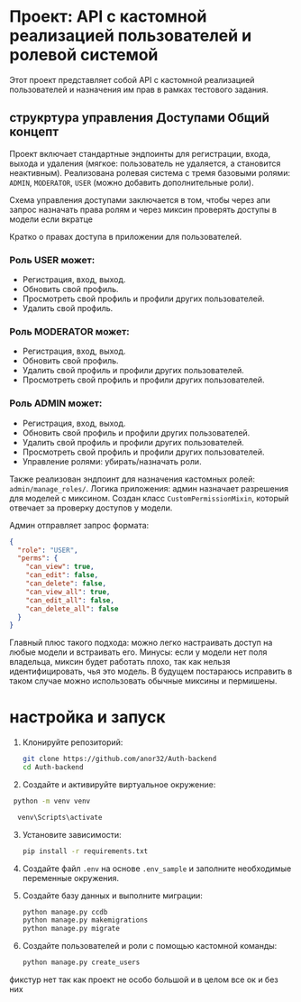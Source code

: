 # Проект: API с кастомной реализацией пользователей и ролевой системой

Этот проект представляет собой API с кастомной реализацией пользователей и назначения им прав в рамках тестового задания.
## струкртура управления Доступами  Общий концепт
Проект включает стандартные эндпоинты для регистрации, входа, выхода и удаления (мягкое: пользователь не удаляется, а становится неактивным). Реализована ролевая система с тремя базовыми ролями: `ADMIN`, `MODERATOR`, `USER` (можно добавить дополнительные роли).

Схема управления доступами заключается в том, чтобы через 
апи запрос назначать права ролям и через миксин проверять доступы в модели если вкратце

Кратко о правах доступа в приложении для пользователей.

### Роль USER может:
- Регистрация, вход, выход.
- Обновить свой профиль.
- Просмотреть свой профиль и профили других пользователей.
- Удалить свой профиль.

### Роль MODERATOR может:
- Регистрация, вход, выход.
- Обновить свой профиль.
- Удалить свой профиль и профили других пользователей.
- Просмотреть свой профиль и профили других пользователей.

### Роль ADMIN может:
- Регистрация, вход, выход.
- Обновить свой профиль и профили других пользователей.
- Удалить свой профиль и профили других пользователей.
- Просмотреть свой профиль и профили других пользователей.
- Управление ролями: убирать/назначать роли.

Также реализован эндпоинт для назначения кастомных ролей: `admin/manage_roles/`. Логика приложения: админ назначает разрешения для моделей с миксином.
Создан класс `CustomPermissionMixin`, который отвечает за проверку доступов у модели.

Админ отправляет запрос формата:
```json
{
  "role": "USER",
  "perms": {
    "can_view": true,
    "can_edit": false,
    "can_delete": false,
    "can_view_all": true,
    "can_edit_all": false,
    "can_delete_all": false
  }
}
```

Главный плюс такого подхода: можно легко настраивать доступ на любые модели и встраивать его. 
Минусы: если у модели нет поля владельца, миксин будет работать плохо, так как нельзя идентифицировать, 
чья это модель. В будущем постараюсь исправить в таком случае можно использовать обычные миксины и пермишены.




# настройка и запуск

1. Клонируйте репозиторий:

   ```bash
   git clone https://github.com/anor32/Auth-backend
   cd Auth-backend
   ```

 2. Создайте и активируйте виртуальное окружение:

 ```bash
  python -m venv venv

   venv\Scripts\activate   
```

3. Установите зависимости:

   ```bash
   pip install -r requirements.txt
   ```

4. Создайте файл `.env` на основе `.env_sample` и заполните необходимые переменные окружения.



5. Создайте базу данных и выполните миграции:

    ```bash
    python manage.py ccdb
    python manage.py makemigrations
   python manage.py migrate
    ```

6. Создайте пользователей и роли с помощью кастомной команды:

   ```bash
   python manage.py create_users
   ```

фикстур нет так как проект не особо большой и в целом все ок и без них 